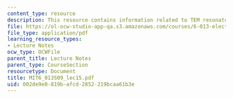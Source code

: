 ```yaml
---
content_type: resource
description: This resource contains information related to TEM resonators.
file: https://ol-ocw-studio-app-qa.s3.amazonaws.com/courses/6-013-electromagnetics-and-applications-spring-2009/002de9e0819bafcd2852219bcaa61b3e_MIT6_013S09_lec15.pdf
file_type: application/pdf
learning_resource_types:
- Lecture Notes
ocw_type: OCWFile
parent_title: Lecture Notes
parent_type: CourseSection
resourcetype: Document
title: MIT6_013S09_lec15.pdf
uid: 002de9e0-819b-afcd-2852-219bcaa61b3e
---
```

